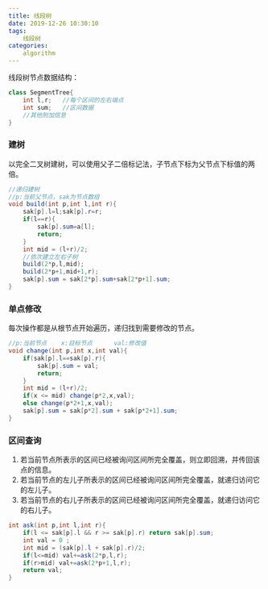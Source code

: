 ```yaml
---
title: 线段树
date: 2019-12-26 10:30:10
tags:
	线段树
categories:
	algorithm
---
```


线段树节点数据结构：

```java
class SegmentTree{
    int l,r;   //每个区间的左右端点
    int sum;   //区间数据
	//其他附加信息
}
```

### 建树

以完全二叉树建树，可以使用父子二倍标记法，子节点下标为父节点下标值的两倍。

```java
//递归建树
//p:当前父节点，sak为节点数组
void build(int p,int l,int r){
    sak[p].l=l;sak[p].r=r;
    if(l==r){
        sak[p].sum=a[l];
        return;
    }
    int mid = (l+r)/2;
    //依次建立左右子树
    build(2*p,l,mid);
    build(2*p+1,mid+1,r);
    sak[p].sum = sak[2*p].sum+sak[2*p+1].sum;
}
```

### 单点修改

每次操作都是从根节点开始遍历，递归找到需要修改的节点。

```java
//p:当前节点	x:目标节点  	val:修改值	
void change(int p,int x,int val){
    if(sak[p].l==sak[p].r){
        sak[p].sum = val;
        return;
    }
    int mid = (l+r)/2;
    if(x <= mid) change(p*2,x,val);
    else change(p*2+1,x,val);
    sak[p].sum = sak[p*2].sum + sak[p*2+1].sum;
}
```

### 区间查询

1. 若当前节点所表示的区间已经被询问区间所完全覆盖，则立即回溯，并传回该点的信息。
2. 若当前节点的左儿子所表示的区间已经被询问区间所完全覆盖，就递归访问它的左儿子。
3. 若当前节点的右儿子所表示的区间已经被询问区间所完全覆盖，就递归访问它的右儿子。

```java
int ask(int p,int l,int r){
    if(l <= sak[p].l && r >= sak[p].r) return sak[p].sum;
    int val = 0 ;
    int mid = (sak[p].l + sak[p].r)/2;
    if(l<=mid) val+=ask(2*p,l,r);
    if(r>mid) val+=ask(2*p+1,l,r);
    return val;
}
```

